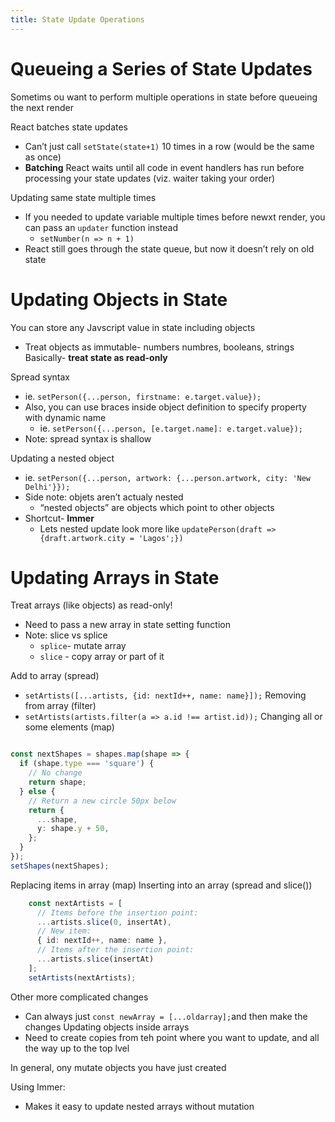 ```yaml
---
title: State Update Operations
---
```



# Queueing a Series of State Updates
Sometims ou want to perform multiple operations in state before queueing the next render


React batches state updates
- Can’t just call `setState(state+1)` 10 times in a row (would be the same as once)
- **Batching** React waits until all code in event handlers has run before processing your state updates (viz. waiter taking your order)

Updating same state multiple times
- If you needed to update variable multiple times before newxt render, you can pass an `updater` function instead
	- `setNumber(n => n + 1)`
- React still goes through the state queue, but now it doesn’t rely on old state

# Updating Objects in State

You can store any Javscript value in state including objects
- Treat objects as immutable- numbers numbres, booleans, strings
Basically- **treat state as read-only** 

Spread syntax
- ie. `setPerson({...person, firstname: e.target.value});`
- Also, you can use braces inside object definition to specify property with dynamic name
	- ie. `setPerson({...person, [e.target.name]: e.target.value});`
- Note: spread syntax is shallow

Updating a nested object
- ie. `setPerson({...person, artwork: {...person.artwork, city: 'New Delhi'}});`
- Side note: objets aren’t actualy nested 
	- “nested objects” are objects which point to other objects
- Shortcut- **Immer**
	- Lets nested update look more like `updatePerson(draft => {draft.artwork.city = 'Lagos';})`

# Updating Arrays in State
Treat arrays (like objects) as read-only!
- Need to pass a new array in state setting function
- Note: slice vs splice
	- `splice`- mutate array
	- `slice` - copy array or part of it

Add to array (spread)
- `setArtists([...artists, {id: nextId++, name: name}]);`
Removing from array (filter)
- `setArtists(artists.filter(a => a.id !== artist.id));`
Changing all or some elements (map)
```typescript

const nextShapes = shapes.map(shape => {
  if (shape.type === 'square') {
	// No change
	return shape;
  } else {
	// Return a new circle 50px below
	return {
	  ...shape,
	  y: shape.y + 50,
	};
  }
});
setShapes(nextShapes);
```

Replacing items in array (map)
Inserting into an array (spread and slice())
```typescript
    const nextArtists = [
      // Items before the insertion point:
      ...artists.slice(0, insertAt),
      // New item:
      { id: nextId++, name: name },
      // Items after the insertion point:
      ...artists.slice(insertAt)
    ];
    setArtists(nextArtists);
```

Other more complicated changes
- Can always just `const newArray = [...oldarray];`and then make the changes
Updating objects inside arrays
- Need to create copies from teh point where you want to update, and all the way up to the top lvel

In general, ony mutate objects you have just created

Using Immer:
- Makes it easy to update nested arrays without mutation

